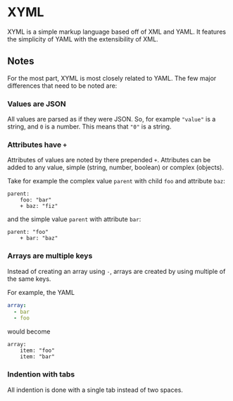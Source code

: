 # XYML

XYML is a simple markup language based off of XML and YAML. It features the simplicity of YAML with the extensibility of XML.

## Notes

For the most part, XYML is most closely related to YAML. The few major differences that need to be noted are:

### Values are JSON
All values are parsed as if they were JSON. So, for example `"value"` is a string, and `0` is a number. This means that `"0"` is a string.

### Attributes have `+`
Attributes of values are noted by there prepended `+`. Attributes can be added to any value, simple (string, number, boolean) or complex (objects).

Take for example the complex value `parent` with child `foo` and attribute `baz`:
```XYML
parent:
	foo: "bar"
	+ baz: "fiz"
```
and the simple value `parent` with attribute `bar`:
```XYML
parent: "foo"
	+ bar: "baz"
```

### Arrays are multiple keys
Instead of creating an array using `-`, arrays are created by using multiple of the same keys.

For example, the YAML
```YAML
array:
  - bar
  - foo
```
would become
```XYML
array:
	item: "foo"
	item: "bar"
```

### Indention with tabs
All indention is done with a single tab instead of two spaces.